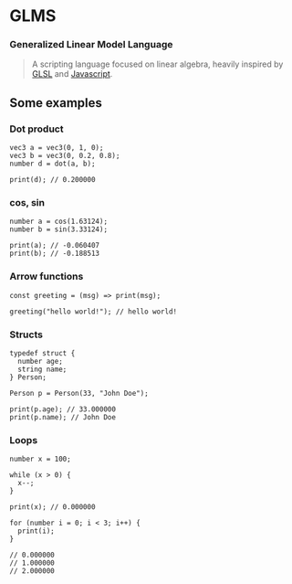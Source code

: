 # GLMS
### Generalized Linear Model Language
> A scripting language focused on linear algebra, heavily inspired by [GLSL](https://en.wikipedia.org/wiki/OpenGL_Shading_Language)
> and [Javascript](https://en.wikipedia.org/wiki/JavaScript).

## Some examples

### Dot product
```
vec3 a = vec3(0, 1, 0);
vec3 b = vec3(0, 0.2, 0.8);
number d = dot(a, b);

print(d); // 0.200000
```

### cos, sin
```
number a = cos(1.63124);
number b = sin(3.33124);

print(a); // -0.060407
print(b); // -0.188513
```

### Arrow functions
```
const greeting = (msg) => print(msg);

greeting("hello world!"); // hello world!
```

### Structs
```
typedef struct {
  number age;
  string name;
} Person;

Person p = Person(33, "John Doe");

print(p.age); // 33.000000
print(p.name); // John Doe
```

### Loops
```
number x = 100;

while (x > 0) {
  x--;
}

print(x); // 0.000000

for (number i = 0; i < 3; i++) {
  print(i);
}

// 0.000000
// 1.000000
// 2.000000

```
